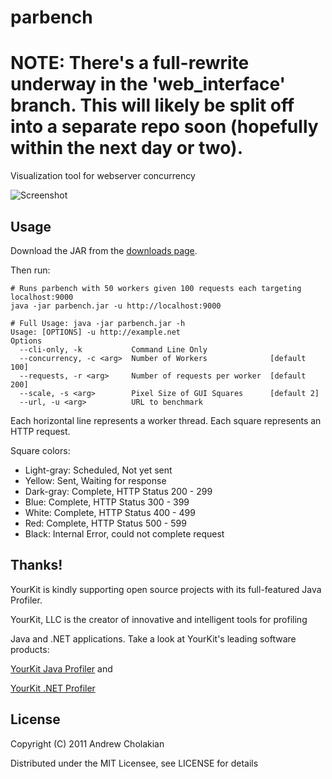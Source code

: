 # parbench

# NOTE: There's a full-rewrite underway in the 'web_interface' branch. This will likely be split off into a separate repo soon (hopefully within the next day or two).


Visualization tool for webserver concurrency

![Screenshot](https://github.com/downloads/andrewvc/parbench/parbench-ss.png)

## Usage

  Download the JAR from the [downloads page](https://github.com/andrewvc/parbench/downloads).
  
  Then run:
    
    # Runs parbench with 50 workers given 100 requests each targeting localhost:9000
    java -jar parbench.jar -u http://localhost:9000

    # Full Usage: java -jar parbench.jar -h
    Usage: [OPTIONS] -u http://example.net
    Options
      --cli-only, -k           Command Line Only
      --concurrency, -c <arg>  Number of Workers              [default 100]
      --requests, -r <arg>     Number of requests per worker  [default 200]
      --scale, -s <arg>        Pixel Size of GUI Squares      [default 2]
      --url, -u <arg>          URL to benchmark

  Each horizontal line represents a worker thread. Each square represents an HTTP request.

  Square colors:

  * Light-gray: Scheduled, Not yet sent
  * Yellow:     Sent, Waiting for response
  * Dark-gray:  Complete, HTTP Status 200 - 299
  * Blue:       Complete, HTTP Status 300 - 399
  * White:      Complete, HTTP Status 400 - 499
  * Red:        Complete, HTTP Status 500 - 599
  * Black:      Internal Error, could not complete request

## Thanks!

YourKit is kindly supporting open source projects with its full-featured Java Profiler.

YourKit, LLC is the creator of innovative and intelligent tools for profiling

Java and .NET applications. Take a look at YourKit's leading software products:

[YourKit Java Profiler](http://www.yourkit.com/java/profiler/index.jsp") and

[YourKit .NET Profiler](http://www.yourkit.com/.net/profiler/index.jsp")

## License

Copyright (C) 2011 Andrew Cholakian

Distributed under the MIT Licensee, see LICENSE for details
